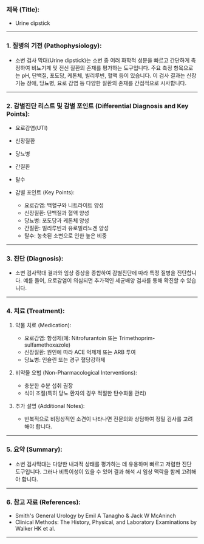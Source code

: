 

### 제목 (Title):
- Urine dipstick

---

### 1. 질병의 기전 (Pathophysiology):

- 소변 검사 막대(Urine dipstick)는 소변 중 여러 화학적 성분을 빠르고 간단하게 측정하여 비뇨기계 및 전신 질환의 존재를 평가하는 도구입니다. 주요 측정 항목으로는 pH, 단백질, 포도당, 케톤체, 빌리루빈, 혈액 등이 있습니다. 이 검사 결과는 신장 기능 장애, 당뇨병, 요로 감염 등 다양한 질환의 존재를 간접적으로 시사합니다.

---

### 2. 감별진단 리스트 및 감별 포인트 (Differential Diagnosis and Key Points):

- 요로감염(UTI)
- 신장질환
- 당뇨병
- 간질환
- 탈수

- 감별 포인트 (Key Points): 
  - 요로감염: 백혈구와 니트라이트 양성
  - 신장질환: 단백질과 혈액 양성
  - 당뇨병: 포도당과 케톤체 양성
  - 간질환: 빌리루빈과 유로빌리노겐 양성
  - 탈수: 농축된 소변으로 인한 높은 비중

---

### 3. 진단 (Diagnosis):

- 소변 검사막대 결과와 임상 증상을 종합하여 감별진단에 따라 특정 질병을 진단합니다. 예를 들어, 요로감염이 의심되면 추가적인 세균배양 검사를 통해 확진할 수 있습니다.

---

### 4. 치료 (Treatment):

1. 약물 치료 (Medication):
    - 요로감염: 항생제(예: Nitrofurantoin 또는 Trimethoprim-sulfamethoxazole)
    - 신장질환: 원인에 따라 ACE 억제제 또는 ARB 투여
    - 당뇨병: 인슐린 또는 경구 혈당강하제

2. 비약물 요법 (Non-Pharmacological Interventions):
    - 충분한 수분 섭취 권장
    - 식이 조절(특히 당뇨 환자의 경우 적절한 탄수화물 관리)

3. 추가 설명 (Additional Notes):
    - 반복적으로 비정상적인 소견이 나타나면 전문의와 상담하여 정밀 검사를 고려해야 합니다.

---

### 5. 요약 (Summary):

- 소변 검사막대는 다양한 내과적 상태를 평가하는 데 유용하며 빠르고 저렴한 진단 도구입니다. 그러나 비특이성이 있을 수 있어 결과 해석 시 임상 맥락을 함께 고려해야 합니다.

---

### 6. 참고 자료 (References):

- Smith's General Urology by Emil A Tanagho & Jack W McAninch
- Clinical Methods: The History, Physical, and Laboratory Examinations by Walker HK et al.
  
---